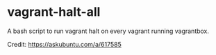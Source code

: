 # vagrant-halt-all
A bash script to run vagrant halt on every vagrant running vagrantbox.

Credit: https://askubuntu.com/a/617585

